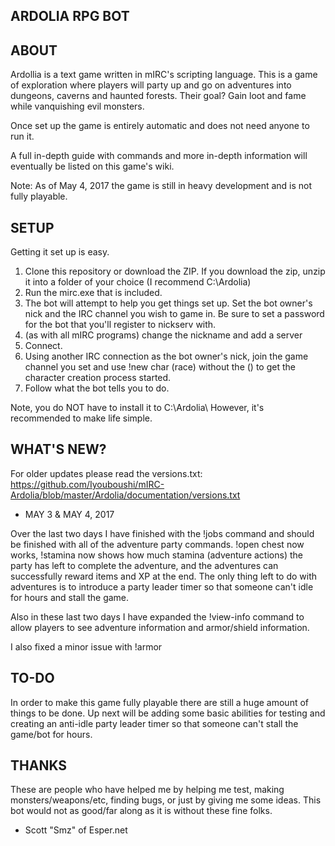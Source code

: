 ARDOLIA RPG BOT 
--------------

## ABOUT

Ardollia is a text game written in mIRC's scripting language.  This is a game of exploration where players will party up and go on adventures into dungeons, caverns and haunted forests. Their goal? Gain loot and fame while vanquishing evil monsters.

Once set up the game is entirely automatic and does not need anyone to run it.

A full in-depth guide with commands and more in-depth information will eventually be listed on this game's wiki.

Note: As of May 4, 2017 the game is still in heavy development and is not fully playable.


## SETUP

Getting it set up is easy.

 1. Clone this repository or download the ZIP.  If you download the zip, unzip it into a folder of your choice (I recommend C:\Ardolia)
 2. Run the mirc.exe that is included.
 3. The bot will attempt to help you get things set up.  Set the bot owner's nick and the IRC channel you wish to game in.  Be sure to set a password for the bot that you'll register to nickserv with.
 4. (as with all mIRC programs) change the nickname and add a server
 5. Connect.
 6. Using another IRC connection as the bot owner's nick, join the game channel you set and use !new char (race)  without the () to get the character creation process started.
 7. Follow what the bot tells you to do. 

Note, you do NOT have to install it to C:\Ardolia\ However, it's recommended to make life simple.

   
## WHAT'S NEW?

For older updates please read the versions.txt: https://github.com/Iyouboushi/mIRC-Ardolia/blob/master/Ardolia/documentation/versions.txt

* MAY 3 & MAY 4, 2017

Over the last two days I have finished with the !jobs command and should be finished with all of the adventure party commands.  !open chest now works, !stamina now shows how much stamina (adventure actions) the party has left to complete the adventure, and the adventures can successfully reward items and XP at the end.  The only thing left to do with adventures is to introduce a party leader timer so that someone can't idle for hours and stall the game.

Also in these last two days I have expanded the !view-info command to allow players to see adventure information and armor/shield information.  

I also fixed a minor issue with !armor


## TO-DO

In order to make this game fully playable there are still a huge amount of things to be done.  Up next will be adding some basic abilities for testing and creating an anti-idle party leader timer so that someone can't stall the game/bot for hours.  

## THANKS

These are people who have helped me by helping me test, making monsters/weapons/etc, finding bugs, or just by giving me some ideas.  This bot would not as good/far along as it is without these fine folks.

* Scott "Smz" of Esper.net

